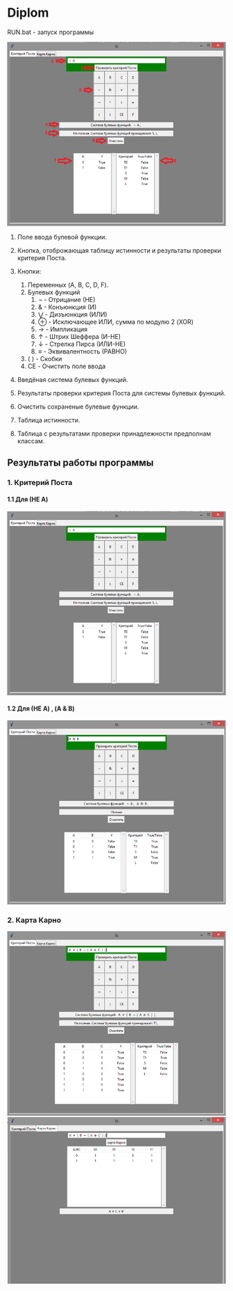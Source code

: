# Diplom

RUN.bat - запуск программы  


![alt text](img/um.png)
1. Поле ввода булевой функции.
2. Кнопка, отоброжающая таблицу истинности и результаты проверки критерия Поста.
3. Кнопки:
    1. Переменных (A, B, C, D, F).
    2. Булевых функций
        1. ¬ - Отрицание (НЕ)
        2. & - Конъюнкция (И)
        3. ⋁ - Дизъюнкция (ИЛИ)
        4. ⊕ - Исключающее ИЛИ, сумма по модулю 2 (XOR)
        5. → - Импликация
        6. ↑ - Штрих Шеффера (И-НЕ)
        7. ↓ - Стрелка Пирса (ИЛИ-НЕ)
        8. ≡ - Эквивалентность (РАВНО)
    3. ( ) - Скобки
    4. CE - Очистить поле ввода
     
4. Введёная система булевых функций.
5. Результаты проверки критерия Поста для системы булевых функций.
6. Очистить сохраненые булевые функции.
7. Таблица истинности.
8. Таблица с результатами проверки принадлежности предполнам классам.

## Результаты работы программы

### 1. Критерий Поста
#### 1.1 Для (НЕ A) 
![alt text](img/1.png)
#### 1.2 Для (НЕ A) , (A & B)
![alt text](img/2.png)

### 2. Карта Карно 
![alt text](img/3.png)
![alt text](img/4.png)



